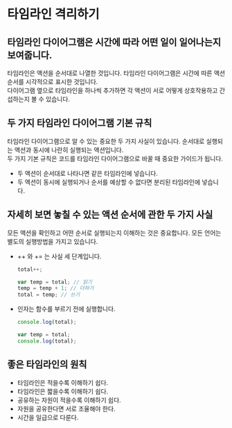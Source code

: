 # 타임라인 격리하기

## 타임라인 다이어그램은 시간에 따라 어떤 일이 일어나는지 보여줍니다.
타임라인은 액션을 순서대로 나열한 것입니다. 타임라인 다이어그램은 시간에 따른 액션 순서를 시각적으로 표시한 것입니다.  
다이어그램 옆으로 타임라인을 하나씩 추가하면 각 액션이 서로 어떻게 상호작용하고 간섭하는지 볼 수 있습니다.

## 두 가지 타임라인 다이어그램 기본 규칙
타임라인 다이어그램으로 알 수 있는 중요한 두 가지 사실이 있습니다. 순서대로 실행되는 액션과 동시에 나란히 실행되는 액션입니다.  
두 가지 기본 규칙은 코드를 타임라인 다이어그램으로 바꿀 때 중요한 가이드가 됩니다.
 - 두 액션이 순서대로 나타나면 같은 타임라인에 넣습니다.
 - 두 액션이 동시에 실행되거나 순서를 예상할 수 없다면 분리된 타임라인에 넣습니다.

## 자세히 보면 놓칠 수 있는 액션 순서에 관한 두 가지 사실
모든 액션을 확인하고 어떤 순서로 실행되는지 이해하는 것은 중요합니다. 모든 언어는 별도의 실행방법을 가지고 있습니다.
- ++ 와 += 는 사실 세 단계입니다.
  ```js
  total++;
  
  var temp = total; // 읽기 
  temp = temp + 1; // 더하기
  total = temp; // 쓰기
  ```
- 인자는 함수를 부르기 전에 실행합니다.
   ```js
  console.log(total);
  
  var temp = total; 
  console.log(total);
  ```
  
  
## 좋은 타임라인의 원칙
- 타임라인은 적을수록 이해하기 쉽다.
- 타임라인은 짧을수록 이해하기 쉽다.
- 공유하는 자원이 적을수록 이해하기 쉽다.
- 자원을 공유한다면 서로 조율해야 한다.
- 시간을 일급으로 다룬다.
